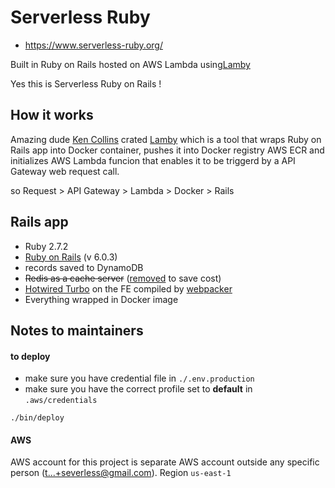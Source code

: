 
# Serverless Ruby

* https://www.serverless-ruby.org/

Built in Ruby on Rails hosted on AWS Lambda using[Lamby](https://lamby.custominktech.com/docs/quick_start)

Yes this is Serverless Ruby on Rails !


## How it works

Amazing dude [Ken Collins](https://twitter.com/metaskills) crated [Lamby](https://lamby.custominktech.com/docs/quick_start) which is a tool that wraps Ruby on Rails app into Docker container, pushes it into Docker registry AWS ECR and initializes AWS Lambda funcion that enables it to be triggerd by a API Gateway web request call.

so Request > API Gateway > Lambda > Docker > Rails

## Rails app

* Ruby 2.7.2
* [Ruby on Rails](https://rubyonrails.org/) (v 6.0.3)
* records saved to DynamoDB
* ~~Redis as a cache server~~ ([removed](https://github.com/serverless-ruby/serverless-ruby.org/commit/b74452eb8a2b06e05aca32b7cf1e6eb5be923d49) to save cost)
* [Hotwired Turbo](https://hotwired.dev/) on the FE compiled by [webpacker](https://github.com/rails/webpacker)
* Everything wrapped in Docker image

## Notes to maintainers

#### to deploy

* make sure you have credential file in `./.env.production`
* make sure you have the correct profile set to **default** in  `.aws/credentials`

```
./bin/deploy

```

#### AWS

AWS account for this project is separate AWS account outside any specific person (t...+severless@gmail.com).
Region `us-east-1`
